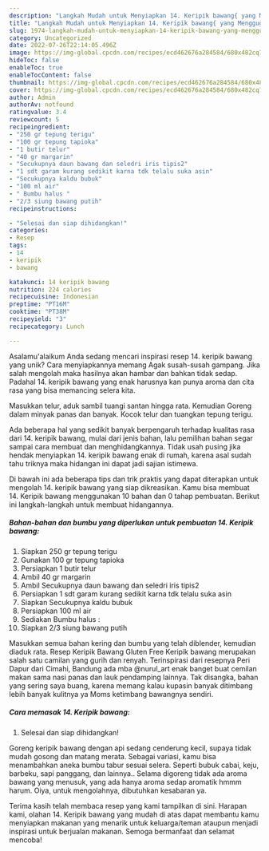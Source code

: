 ```yaml
---
description: "Langkah Mudah untuk Menyiapkan 14. Keripik bawang{ yang Menggugah Selera"
title: "Langkah Mudah untuk Menyiapkan 14. Keripik bawang{ yang Menggugah Selera"
slug: 1974-langkah-mudah-untuk-menyiapkan-14-keripik-bawang-yang-menggugah-selera
category: Uncategorized
date: 2022-07-26T22:14:05.496Z
image: https://img-global.cpcdn.com/recipes/ecd462676a284584/680x482cq70/14-keripik-bawang-foto-resep-utama.jpg
hideToc: false
enableToc: true
enableTocContent: false
thumbnail: https://img-global.cpcdn.com/recipes/ecd462676a284584/680x482cq70/14-keripik-bawang-foto-resep-utama.jpg
cover: https://img-global.cpcdn.com/recipes/ecd462676a284584/680x482cq70/14-keripik-bawang-foto-resep-utama.jpg
author: Admin
authorAv: notfound
ratingvalue: 3.4
reviewcount: 5
recipeingredient:
- "250 gr tepung terigu"
- "100 gr tepung tapioka"
- "1 butir telur"
- "40 gr margarin"
- "Secukupnya daun bawang dan seledri iris tipis2"
- "1 sdt garam kurang sedikit karna tdk telalu suka asin"
- "Secukupnya kaldu bubuk"
- "100 ml air"
- " Bumbu halus "
- "2/3 siung bawang putih"
recipeinstructions:

- "Selesai dan siap dihidangkan!"
categories:
- Resep
tags:
- 14
- keripik
- bawang

katakunci: 14 keripik bawang 
nutrition: 224 calories
recipecuisine: Indonesian
preptime: "PT16M"
cooktime: "PT38M"
recipeyield: "3"
recipecategory: Lunch

---
```



Asalamu'alaikum Anda sedang mencari inspirasi resep 14. keripik bawang yang unik? Cara menyiapkannya memang Agak susah-susah gampang. Jika salah mengolah maka hasilnya akan hambar dan bahkan tidak sedap. Padahal 14. keripik bawang yang enak harusnya kan punya aroma dan cita rasa yang bisa memancing selera kita.


Masukkan telur, aduk sambil tuangi santan hingga rata. Kemudian Goreng dalam minyak panas dan banyak. Kocok telur dan tuangkan tepung terigu.

Ada beberapa hal yang sedikit banyak berpengaruh terhadap kualitas rasa dari 14. keripik bawang, mulai dari jenis bahan, lalu pemilihan bahan segar sampai cara membuat dan menghidangkannya. Tidak usah pusing jika hendak menyiapkan 14. keripik bawang enak di rumah, karena asal sudah tahu triknya maka hidangan ini dapat jadi sajian istimewa.


Di bawah ini ada beberapa tips dan trik praktis yang dapat diterapkan untuk mengolah 14. keripik bawang yang siap dikreasikan. Kamu bisa membuat 14. Keripik bawang menggunakan 10 bahan dan 0 tahap pembuatan. Berikut ini langkah-langkah untuk membuat hidangannya.

<!--inarticleads1-->

##### Bahan-bahan dan bumbu yang diperlukan untuk pembuatan 14. Keripik bawang:

1. Siapkan 250 gr tepung terigu
1. Gunakan 100 gr tepung tapioka
1. Persiapkan 1 butir telur
1. Ambil 40 gr margarin
1. Ambil Secukupnya daun bawang dan seledri iris tipis2
1. Persiapkan 1 sdt garam kurang sedikit karna tdk telalu suka asin
1. Siapkan Secukupnya kaldu bubuk
1. Persiapkan 100 ml air
1. Sediakan  Bumbu halus :
1. Siapkan 2/3 siung bawang putih


Masukkan semua bahan kering dan bumbu yang telah diblender, kemudian diaduk rata. Resep Keripik Bawang Gluten Free Keripik bawang merupakan salah satu camilan yang gurih dan renyah. Terinspirasi dari resepnya Peri Dapur dari Cimahi, Bandung ada mba @nurul_art enak banget buat cemilan makan sama nasi panas dan lauk pendamping lainnya. Tak disangka, bahan yang sering saya buang, karena memang kalau kupasin banyak ditimbang lebih banyak kulitnya ya Moms ketimbang bawangnya sendiri. 

<!--inarticleads2-->

##### Cara memasak 14. Keripik bawang:


1. Selesai dan siap dihidangkan!

Goreng keripik bawang dengan api sedang cenderung kecil, supaya tidak mudah gosong dan matang merata. Sebagai variasi, kamu bisa menambahkan aneka bumbu tabur sesuai selera. Seperti bubuk cabai, keju, barbeku, sapi panggang, dan lainnya.. Selama digoreng tidak ada aroma bawang yang menusuk, yang ada hanya aroma sedap aromatik hmmm harum. Oiya, untuk mengolahnya, dibutuhkan kesabaran ya. 

Terima kasih telah membaca resep yang kami tampilkan di sini. Harapan kami, olahan 14. Keripik bawang yang mudah di atas dapat membantu kamu menyiapkan makanan yang menarik untuk keluarga/teman ataupun menjadi inspirasi untuk berjualan makanan. Semoga bermanfaat dan selamat mencoba!
